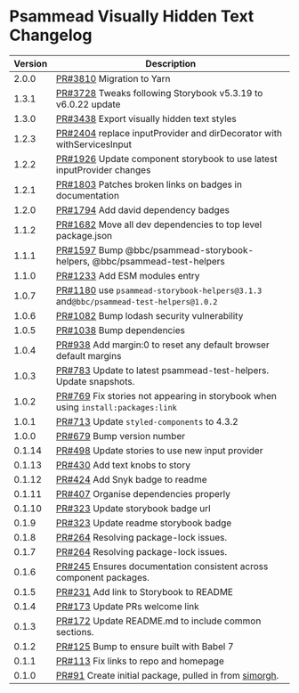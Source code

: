 # Psammead Visually Hidden Text Changelog

<!-- prettier-ignore -->
| Version | Description |
| ------- | ----------- |
| 2.0.0  | [PR#3810](https://github.com/bbc/psammead/pull/3810) Migration to Yarn |
| 1.3.1 | [PR#3728](https://github.com/bbc/psammead/pull/3728) Tweaks following Storybook v5.3.19 to v6.0.22 update |
| 1.3.0 | [PR#3438](https://github.com/bbc/psammead/pull/3438) Export visually hidden text styles |
| 1.2.3 | [PR#2404](https://github.com/bbc/psammead/pull/2404) replace inputProvider and dirDecorator with withServicesInput |
| 1.2.2 | [PR#1926](https://github.com/bbc/psammead/pull/1926) Update component storybook to use latest inputProvider changes |
| 1.2.1 | [PR#1803](https://github.com/bbc/psammead/pull/1803/) Patches broken links on badges in documentation |
| 1.2.0 | [PR#1794](https://github.com/bbc/psammead/pull/1794) Add david dependency badges |
| 1.1.2 | [PR#1682](https://github.com/bbc/psammead/pull/1682) Move all dev dependencies to top level package.json |
| 1.1.1 | [PR#1597](https://github.com/bbc/psammead/pull/1597) Bump @bbc/psammead-storybook-helpers, @bbc/psammead-test-helpers|
| 1.1.0 | [PR#1233](https://github.com/bbc/psammead/pull/1233) Add ESM modules entry |
| 1.0.7 | [PR#1180](https://github.com/bbc/psammead/pull/1180) use `psammead-storybook-helpers@3.1.3` and`@bbc/psammead-test-helpers@1.0.2` |
| 1.0.6 | [PR#1082](https://github.com/bbc/psammead/pull/1082) Bump lodash security vulnerability |
| 1.0.5 | [PR#1038](https://github.com/bbc/psammead/pull/1038) Bump dependencies |
| 1.0.4 | [PR#938](https://github.com/bbc/psammead/pull/938) Add margin:0 to reset any default browser default margins |
| 1.0.3 | [PR#783](https://github.com/bbc/psammead/pull/783) Update to latest psammead-test-helpers. Update snapshots. |
| 1.0.2 | [PR#769](https://github.com/bbc/psammead/pull/769) Fix stories not appearing in storybook when using `install:packages:link` |
| 1.0.1 | [PR#713](https://github.com/bbc/psammead/pull/713) Update `styled-components` to 4.3.2 |
| 1.0.0 | [PR#679](https://github.com/bbc/psammead/pull/679) Bump version number |
| 0.1.14 | [PR#498](https://github.com/bbc/psammead/pull/498) Update stories to use new input provider |
| 0.1.13 | [PR#430](https://github.com/bbc/psammead/pull/430) Add text knobs to story |
| 0.1.12 | [PR#424](https://github.com/bbc/psammead/pull/424) Add Snyk badge to readme |
| 0.1.11 | [PR#407](https://github.com/bbc/psammead/pull/407) Organise dependencies properly |
| 0.1.10 | [PR#323](https://github.com/bbc/psammead/pull/323) Update storybook badge url |
| 0.1.9 | [PR#323](https://github.com/BBC/psammead/pull/323) Update readme storybook badge |
| 0.1.8 | [PR#264](https://github.com/BBC/psammead/pull/319) Resolving package-lock issues. |
| 0.1.7 | [PR#264](https://github.com/BBC/psammead/pull/264) Resolving package-lock issues. |
| 0.1.6 | [PR#245](https://github.com/BBC-News/psammead/pull/245) Ensures documentation consistent across component packages. |
| 0.1.5 | [PR#231](https://github.com/BBC-News/psammead/pull/231) Add link to Storybook to README |
| 0.1.4 | [PR#173](https://github.com/BBC-News/psammead/pull/173) Update PRs welcome link |
| 0.1.3 | [PR#172](https://github.com/BBC-News/psammead/pull/172) Update README.md to include common sections. |
| 0.1.2 | [PR#125](https://github.com/BBC-News/psammead/pull/125) Bump to ensure built with Babel 7 |
| 0.1.1 | [PR#113](https://github.com/BBC-News/psammead/pull/113) Fix links to repo and homepage |
| 0.1.0 | [PR#91](https://github.com/BBC-News/psammead/pull/91) Create initial package, pulled in from [simorgh](https://github.com/BBC-News/simorgh). |
